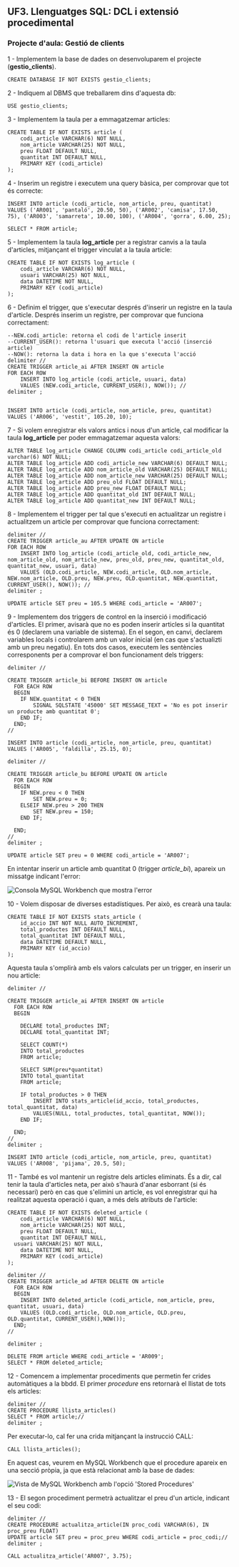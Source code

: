 ## UF3. Llenguatges SQL: DCL i extensió procedimental

### Projecte d'aula: Gestió de clients

1 - Implementem la base de dades on desenvoluparem el projecte (**gestio_clients**). 

```
CREATE DATABASE IF NOT EXISTS gestio_clients;
```

2 - Indiquem al DBMS que treballarem dins d'aquesta db:

```
USE gestio_clients;
```

3 - Implementem la taula per a emmagatzemar articles:

```
CREATE TABLE IF NOT EXISTS article (
	codi_article VARCHAR(6) NOT NULL,
	nom_article VARCHAR(25) NOT NULL,
	preu FLOAT DEFAULT NULL,
	quantitat INT DEFAULT NULL,
	PRIMARY KEY (codi_article)
);

```

4 - Inserim un registre i executem una query bàsica, per comprovar que tot és correcte:

```
INSERT INTO article (codi_article, nom_article, preu, quantitat) 
VALUES ('AR001', 'pantaló', 20.50, 50), ('AR002', 'camisa', 17.50, 75), ('AR003', 'samarreta', 10.00, 100), ('AR004', 'gorra', 6.00, 25);

SELECT * FROM article;
```

5 - Implementem la taula **log_article** per a registrar canvis a la taula d'articles, mitjançant el trigger vinculat a la taula article:

```
CREATE TABLE IF NOT EXISTS log_article (
	codi_article VARCHAR(6) NOT NULL,
	usuari VARCHAR(25) NOT NULL,
	data DATETIME NOT NULL,
	PRIMARY KEY (codi_article)
);
```

6 - Definim el trigger, que s'executar després d'inserir un registre en la taula d'article. Després inserim un registre, per comprovar que funciona correctament:

```
--NEW.codi_article: retorna el codi de l'article inserit 
--CURRENT_USER(): retorna l'usuari que executa l'acció (inserció article)
--NOW(): retorna la data i hora en la que s'executa l'acció
delimiter //
CREATE TRIGGER article_ai AFTER INSERT ON article 
FOR EACH ROW	
	INSERT INTO log_article (codi_article, usuari, data) 
	VALUES (NEW.codi_article, CURRENT_USER(), NOW()); //
delimiter ;


INSERT INTO article (codi_article, nom_article, preu, quantitat) 
VALUES ('AR006', 'vestit', 105.20, 10);

```

7 - Si volem enregistrar els valors antics i nous d'un article, cal modificar la taula **log_article** per poder emmagatzemar aquesta valors:

```
ALTER TABLE log_article CHANGE COLUMN codi_article codi_article_old varchar(6) NOT NULL;
ALTER TABLE log_article ADD codi_article_new VARCHAR(6) DEFAULT NULL; 
ALTER TABLE log_article ADD nom_article_old VARCHAR(25) DEFAULT NULL;
ALTER TABLE log_article ADD nom_article_new VARCHAR(25) DEFAULT NULL;
ALTER TABLE log_article ADD preu_old FLOAT DEFAULT NULL;
ALTER TABLE log_article ADD preu_new FLOAT DEFAULT NULL;
ALTER TABLE log_article ADD quantitat_old INT DEFAULT NULL;
ALTER TABLE log_article ADD quantitat_new INT DEFAULT NULL;
```

8 - Implementem el trigger per tal que s'executi en actualitzar un registre i actualitzem un article per comprovar que funciona correctament:

```
delimiter //
CREATE TRIGGER article_au AFTER UPDATE ON article 
FOR EACH ROW	
	INSERT INTO log_article (codi_article_old, codi_article_new, nom_article_old, nom_article_new, preu_old, preu_new, quantitat_old, quantitat_new, usuari, data) 
	VALUES (OLD.codi_article, NEW.codi_article, OLD.nom_article, NEW.nom_article, OLD.preu, NEW.preu, OLD.quantitat, NEW.quantitat, CURRENT_USER(), NOW()); //
delimiter ;

UPDATE article SET preu = 105.5 WHERE codi_article = 'AR007';
```

9 - Implementem dos triggers de control en la inserció i modificació d'articles. El primer, avisarà que no es poden inserir articles si la quantitat és 0 (declarem una variable de sistema). En el segon, en canvi, declarem variables locals i controlarem amb un valor inicial (en cas que s'actualizti amb un preu negatiu). En tots dos casos, executem les sentències corresponents per a comprovar el bon funcionament dels triggers:

```
delimiter //

CREATE TRIGGER article_bi BEFORE INSERT ON article
  FOR EACH ROW
  BEGIN
    IF NEW.quantitat < 0 THEN
    	SIGNAL SQLSTATE '45000' SET MESSAGE_TEXT = 'No es pot inserir un producte amb quantitat 0';
    END IF;
  END;
//

INSERT INTO article (codi_article, nom_article, preu, quantitat) 
VALUES ('AR005', 'faldilla', 25.15, 0);

delimiter //

CREATE TRIGGER article_bu BEFORE UPDATE ON article
  FOR EACH ROW
  BEGIN
    IF NEW.preu < 0 THEN
    	SET NEW.preu = 0;
    ELSEIF NEW.preu > 200 THEN
        SET NEW.preu = 150;
    END IF;

  END;
//
delimiter ;

UPDATE article SET preu = 0 WHERE codi_article = 'AR007';
```

En intentar inserir un article amb quantitat 0 (trigger *article_bi*), apareix un missatge indicant l'error:

![Consola MySQL Workbench que mostra l'error](images/mysql_error.jpg)

10 - Volem disposar de diverses estadístiques. Per això, es crearà una taula: 

```
CREATE TABLE IF NOT EXISTS stats_article (
	id_accio INT NOT NULL AUTO_INCREMENT,
	total_productes INT DEFAULT NULL,
	total_quantitat INT DEFAULT NULL,
	data DATETIME DEFAULT NULL,
	PRIMARY KEY (id_accio)
);
```

Aquesta taula s'omplirà amb els valors calculats per un trigger, en inserir un nou article:

```
delimiter //

CREATE TRIGGER article_ai AFTER INSERT ON article
  FOR EACH ROW
  BEGIN
  
    DECLARE total_productes INT;
    DECLARE total_quantitat INT;
    
    SELECT COUNT(*) 
    INTO total_productes
    FROM article;
    
    SELECT SUM(preu*quantitat) 
    INTO total_quantitat
    FROM article;
      
    IF total_productes > 0 THEN
        INSERT INTO stats_article(id_accio, total_productes, total_quantitat, data)
        VALUES(NULL, total_productes, total_quantitat, NOW());
    END IF;

  END;
//
delimiter ;

INSERT INTO article (codi_article, nom_article, preu, quantitat) 
VALUES ('AR008', 'pijama', 20.5, 50);
```

11 - També es vol mantenir un registre dels articles eliminats. És a dir, cal tenir la taula d'articles neta, per això s'haurà d'anar esborrant (si és necessari) però en cas que s'elimini un article, es vol enregistrar qui ha realitzat aquesta operació i quan, a més dels atributs de l'article:

```
CREATE TABLE IF NOT EXISTS deleted_article (
	codi_article VARCHAR(6) NOT NULL,
	nom_article VARCHAR(25) NOT NULL,
	preu FLOAT DEFAULT NULL,
	quantitat INT DEFAULT NULL,
  usuari VARCHAR(25) NOT NULL,
	data DATETIME NOT NULL,
	PRIMARY KEY (codi_article)
);

delimiter //
CREATE TRIGGER article_ad AFTER DELETE ON article
  FOR EACH ROW
  BEGIN
	INSERT INTO deleted_article (codi_article, nom_article, preu, quantitat, usuari, data)
	VALUES (OLD.codi_article, OLD.nom_article, OLD.preu, OLD.quantitat, CURRENT_USER(),NOW());
  END;
//

delimiter ;

DELETE FROM article WHERE codi_article = 'AR009';
SELECT * FROM deleted_article;

```
12 - Comencem a implementar procediments que permetin fer crides automàtiques a la bbdd. El primer *procedure* ens retornarà el llistat de tots els articles:

```
delimiter //
CREATE PROCEDURE llista_articles()
SELECT * FROM article;//
delimiter ;

```

Per executar-lo, cal fer una crida mitjançant la instrucció CALL:

```
CALL llista_articles();
```

En aquest cas, veurem en MySQL Workbench que el procedure apareix en una secció pròpia, ja que està relacionat amb la base de dades:

![Vista de MySQL Workbench amb l'opció 'Stored Procedures'](images/basic_procedure.png)

13 - El segon procediment permetrà actualitzar el preu d'un article, indicant el seu codi:

```
delimiter //
CREATE PROCEDURE actualitza_article(IN proc_codi VARCHAR(6), IN proc_preu FLOAT)
UPDATE article SET preu = proc_preu WHERE codi_article = proc_codi;//
delimiter ;

CALL actualitza_article('AR007', 3.75);

```
